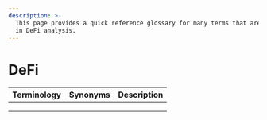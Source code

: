 ```yaml
---
description: >-
  This page provides a quick reference glossary for many terms that are utilised
  in DeFi analysis.
---
```


# DeFi&#x20;

| Terminology | Synonyms | Description |
| ----------- | -------- | ----------- |
|             |          |             |
|             |          |             |
|             |          |             |
